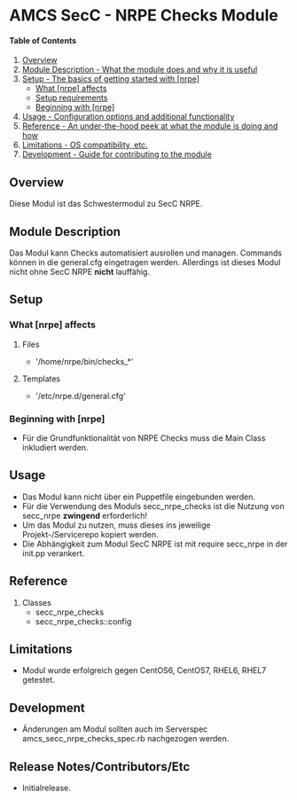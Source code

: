 # AMCS SecC - NRPE Checks Module

#### Table of Contents

1. [Overview](#overview)
2. [Module Description - What the module does and why it is useful](#module-description)
3. [Setup - The basics of getting started with [nrpe]](#setup)
    * [What [nrpe] affects](#what-[nrpe]-affects)
    * [Setup requirements](#setup-requirements)
    * [Beginning with [nrpe]](#beginning-with-[nrpe])
4. [Usage - Configuration options and additional functionality](#usage)
5. [Reference - An under-the-hood peek at what the module is doing and how](#reference)
5. [Limitations - OS compatibility, etc.](#limitations)
6. [Development - Guide for contributing to the module](#development)

## Overview

Diese Modul ist das Schwestermodul zu SecC NRPE.

## Module Description

Das Modul kann Checks automatisiert ausrollen und managen. Commands können in die general.cfg eingetragen werden. Allerdings ist dieses Modul nicht ohne SecC NRPE **nicht** lauffähig.

## Setup

### What [nrpe] affects

1. Files
    * '/home/nrpe/bin/checks_*'
    
1. Templates
	* '/etc/nrpe.d/general.cfg'

### Beginning with [nrpe]

* Für die Grundfunktionalität von NRPE Checks muss die Main Class inkludiert werden.

## Usage

* Das Modul kann nicht über ein Puppetfile eingebunden werden. 
* Für die Verwendung des Moduls secc_nrpe_checks ist die Nutzung von secc_nrpe **zwingend** erforderlich!
* Um das Modul zu nutzen, muss dieses ins jeweilige Projekt-/Servicerepo kopiert werden. 
* Die Abhängigkeit zum Modul SecC NRPE ist mit require secc_nrpe in der init.pp verankert.

## Reference

1. Classes
    * secc_nrpe_checks
    * secc_nrpe_checks::config

## Limitations

* Modul wurde erfolgreich gegen CentOS6, CentOS7, RHEL6, RHEL7 getestet.

## Development

* Änderungen am Modul sollten auch im Serverspec amcs_secc_nrpe_checks_spec.rb nachgezogen werden.

## Release Notes/Contributors/Etc

* Initialrelease.
